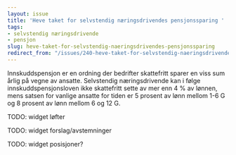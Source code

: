 ```yaml
---
layout: issue
title: 'Heve taket for selvstendig næringsdrivendes pensjonssparing '
tags:
- selvstendig næringsdrivende
- pensjon
slug: heve-taket-for-selvstendig-naeringsdrivendes-pensjonssparing
redirect_from: "/issues/240-heve-taket-for-selvstendig-naeringsdrivendes-pensjonssparing"
---
```


Innskuddspensjon er en ordning der bedrifter skattefritt sparer en viss sum årlig på vegne av ansatte.  Selvstendig næringsdrivende kan i følge innskuddspensjonsloven ikke skattefritt sette av mer enn 4 % av lønnen, mens satsen for vanlige ansatte for tiden er 5 prosent av lønn mellom 1-6 G og 8 prosent av lønn mellom 6 og 12 G.

TODO: widget løfter

TODO: widget forslag/avstemninger

TODO: widget posisjoner?

